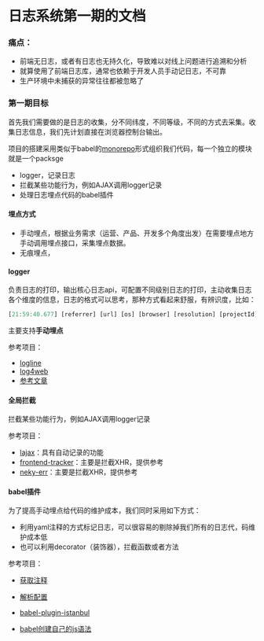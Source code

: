 # 日志系统第一期的文档

### 痛点：

- 前端无日志，或者有日志也无持久化，导致难以对线上问题进行追溯和分析
- 就算使用了前端日志库，通常也依赖于开发人员手动记日志，不可靠
- 生产环境中未捕获的异常往往都被忽略了



### 第一期目标

首先我们需要做的是日志的收集，分不同纬度，不同等级，不同的方式去采集。收集日志信息，我们先计划直接在浏览器控制台输出。

项目的搭建采用类似于babel的[monorepo](https://github.com/babel/babel/blob/master/doc/design/monorepo.md)形式组织我们代码，每一个独立的模块就是一个packsge

- logger，记录日志
- 拦截某些功能行为，例如AJAX调用logger记录
- 处理日志埋点代码的babel插件



#### 埋点方式

- 手动埋点，根据业务需求（运营、产品、开发多个角度出发）在需要埋点地方手动调用埋点接口，采集埋点数据。
- 无痕埋点，



#### logger

负责日志的打印，输出核心日志api，可配置不同级别日志的打印，主动收集日志各个维度的信息，日志的格式可以思考，那种方式看起来舒服，有辨识度，比如：

```javascript
[21:59:40.677] [referrer] [url] [os] [browser] [resolution] [projectId] [moduleId] [INFO] - 这是一条info日志 会产生一个随机数： 80
```

主要支持**手动埋点**

参考项目：

- [logline](https://github.com/latel/logline)
- [log4web](https://github.com/houyhea/log4web)
- [参考文章](https://blog.csdn.net/zzh920625/article/details/75810210)



#### 全局拦截

拦截某些功能行为，例如AJAX调用logger记录

参考项目：

- [lajax](https://github.com/eshengsky/lajax)：具有自动记录的功能
- [frontend-tracker](https://github.com/Pgyer/frontend-tracker)：主要是拦截XHR，提供参考
- [neky-err](https://github.com/suguangwen/neky-err)：主要是拦截XHR，提供参考



#### babel插件

为了提高手动埋点给代码的维护成本，我们同时采用如下方式：

- 利用yaml注释的方式标记日志，可以很容易的剔除掉我们所有的日志代，码维护成本低
- 也可以利用decorator（装饰器），拦截函数或者方法

参考项目：

- [获取注释](https://github.com/jonschlinkert/esprima-extract-comments)

- [解析配置](https://github.com/nodeca/js-yaml)
- [babel-plugin-istanbul](https://github.com/istanbuljs/babel-plugin-istanbul)
- [babel创建自己的js语法](https://segmentfault.com/a/1190000020608635)



